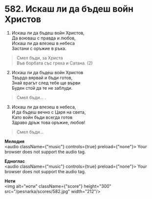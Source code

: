 # 582. Искаш ли да бъдеш войн Христов

1. Искаш ли да бъдеш войн Христов,  
Да воюваш с правда и любов,  
Искаш ли да влезеш в небеса  
Застани с оръжие в ръка.  

> Смел бъди, за Христа  
> Във борбата със греха и Сатана. (2)

2. Искаш ли да бъдеш войн Христов  
Твърдо вярвай и бъди готов,  
Знай врагът след тебе ще върви  
Буден стой да те не заблуди.  

> Смел бъди... .  

3. Искаш ли да влезеш в небеса,  
И да бъдеш вечно с Царя на света,  
Като войн бъди всегда готов  
Здраво дръж това оръжие, любов!  

> Смел бъди...

**Мелодия**  
<audio className={"music"} controls={true} preload={"none"}>
    <source src="/pesnarka/mp3/582.mp3" type="audio/mpeg"/>
    Your browser does not support the audio tag.
</audio>

**Едноглас**  
<audio className={"music"} controls={true} preload={"none"}>
    <source src="/pesnarka/transp/582.mp3" type="audio/mpeg"/>
    Your browser does not support the audio tag.
</audio>

**Ноти**  
<img alt="ноти" className={"score"} height="300" src="/pesnarka/scores/582.jpg" width="212"/>
